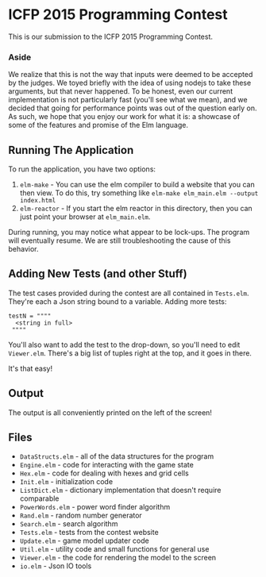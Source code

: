 # ICFP 2015 Programming Contest

This is our submission to the ICFP 2015 Programming Contest. 

### Aside

We realize that this is not the way that inputs were deemed to be accepted by
the judges. We toyed briefly with the idea of using nodejs to take these
arguments, but that never happened. To be honest, even our current implementation 
is not particularly fast (you'll see what we mean), and we decided that going for
performance points was out of the question early on. As such, we hope that you
enjoy our work for what it is: a showcase of some of the features and promise of the
Elm language.

## Running The Application

To run the application, you have two options:

1. `elm-make` - You can use the elm compiler to build a website that you can then
    view. To do this, try something like `elm-make elm_main.elm --output index.html`
2. `elm-reactor` - If you start the elm reactor in this directory, then you can
   just point your browser at `elm_main.elm`.

During running, you may notice what appear to be lock-ups. The program will 
eventually resume. We are still troubleshooting the cause of this behavior.

## Adding New Tests (and other Stuff)

The test cases provided during the contest are all contained in `Tests.elm`. They're each a Json string bound to a variable. Adding more tests:

    testN = """"
      <string in full>
     """"

You'll also want to add the test to the drop-down, so you'll need to edit `Viewer.elm`. 
There's a big list of tuples right at the top, and it goes in there.

It's that easy!


## Output

The output is all conveniently printed on the left of the screen!

## Files

- `DataStructs.elm` - all of the data structures for the program
- `Engine.elm` - code for interacting with the game state
- `Hex.elm` - code for dealing with hexes and grid cells
- `Init.elm` - initialization code
- `ListDict.elm` - dictionary implementation that doesn't require comparable
- `PowerWords.elm` - power word finder algorithm
- `Rand.elm` - random number generator 
- `Search.elm` - search algorithm
- `Tests.elm` - tests from the contest website
- `Update.elm` - game model updater code 
- `Util.elm` - utility code and small functions for general use
- `Viewer.elm` - the code for rendering the model to the screen
- `io.elm` - Json IO tools 

